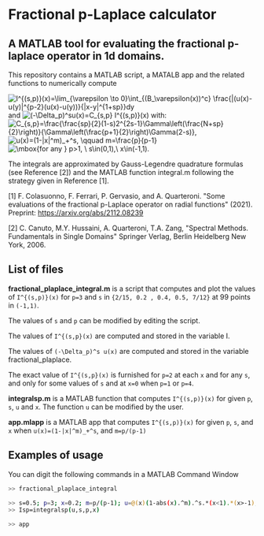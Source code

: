 # Fractional p-Laplace calculator

## A MATLAB tool for evaluating the fractional p-laplace operator in 1d domains.

This repository contains a MATLAB script, a MATALB app and the related
functions to numerically compute 


<img src="https://latex.codecogs.com/svg.image?I^{(s,p)}(x)=\lim_{\varepsilon&space;\to&space;0}\int_{(B_\varepsilon(x))^c}&space;\frac{|(u(x)-u(y)|^{p-2}(u(x)-u(y))}{|x-y|^{1&plus;sp}}dy" title="I^{(s,p)}(x)=\lim_{\varepsilon \to 0}\int_{(B_\varepsilon(x))^c} \frac{|(u(x)-u(y)|^{p-2}(u(x)-u(y))}{|x-y|^{1+sp}}dy" />
and <img src="https://latex.codecogs.com/svg.image?(-\Delta_p)^su(x)=C_{s,p}&space;I^{(s,p)}(x)" title="(-\Delta_p)^su(x)=C_{s,p} I^{(s,p)}(x)" />
with:
<img src="https://latex.codecogs.com/svg.image?C_{s,p}=\frac{\frac{sp}{2}(1-s)2^{2s-1}\Gamma\left(\frac{N&plus;sp}{2}\right)}{\Gamma\left(\frac{p&plus;1}{2}\right)\Gamma(2-s)}," title="C_{s,p}=\frac{\frac{sp}{2}(1-s)2^{2s-1}\Gamma\left(\frac{N+sp}{2}\right)}{\Gamma\left(\frac{p+1}{2}\right)\Gamma(2-s)}," />
<img src="https://latex.codecogs.com/svg.image?u(x)=(1-|x|^m)_&plus;^s,&space;\qquad&space;m=\frac{p}{p-1}" title="u(x)=(1-|x|^m)_+^s, \qquad m=\frac{p}{p-1}" />
<img src="https://latex.codecogs.com/svg.image?\mbox{for&space;any&space;}&space;p>1,&space;\&space;s\in(0,1),\&space;x\in(-1,1).&space;" title="\mbox{for any } p>1, \ s\in(0,1),\ x\in(-1,1). " />


The integrals are approximated by Gauss-Legendre quadrature formulas (see Reference  [2]) and the MATLAB function integral.m following the strategy given
in Reference [1].

[1] F. Colasuonno, F. Ferrari, P. Gervasio, and A. Quarteroni. "Some evaluations of the fractional p-Laplace operator on radial functions" (2021).  Preprint: https://arxiv.org/abs/2112.08239

[2] C. Canuto, M.Y. Hussaini, A. Quarteroni, T.A. Zang,  "Spectral Methods. Fundamentals in Single Domains"  Springer Verlag, Berlin Heidelberg New York, 2006.



## List of files

<b>fractional_plaplace_integral.m</b> is a script that computes and plot the values of `I^{(s,p)}(x)` for `p=3` and `s`  in `{2/15, 0.2 , 0.4, 0.5,
7/12}` at 99 points in `(-1,1)`.

The values of `s` and `p` can be modified by editing the script.

The values of `I^{(s,p}(x)` are computed and stored in the variable I.

The values of `(-\Delta_p)^s u(x)` are computed and stored in the variable fractional_plaplace.

The exact value of `I^{(s,p}(x)` is furnished for `p=2` at each `x` and for any `s`, and only for some values of `s` and at `x=0` when `p=1` or
`p=4`.

<b>integralsp.m</b> is a MATLAB function that computes `I^{(s,p)}(x)` for given `p`, `s`, `u` and `x`. The function `u` can be modified by the user.

<b>app.mlapp</b> is a MATLAB app that computes `I^{(s,p)}(x)` for given `p`, `s`, and `x` when `u(x)=(1-|x|^m)_+^s`,  and `m=p/(p-1)`




## Examples of usage 

You can digit the following commands in a MATLAB Command Window

```bash
>> fractional_plaplace_integral  
```

```bash
>> s=0.5; p=3; x=0.2; m=p/(p-1); u=@(x)(1-abs(x).^m).^s.*(x<1).*(x>-1);
>> Isp=integralsp(u,s,p,x)
```

```bash
>> app
```

